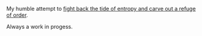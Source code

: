 My humble attempt to [fight back the tide of entropy and carve out a refuge of order](https://www.edge.org/response-detail/27023).

Always a work in progess.
